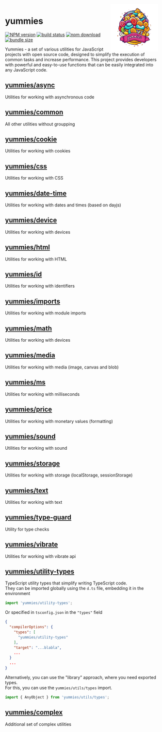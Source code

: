 <img src="assets/logo.png" align="right" height="156" alt="logo" />

# yummies  

[![NPM version][npm-image]][npm-url] [![build status][github-build-actions-image]][github-actions-url] [![npm download][download-image]][download-url] [![bundle size][bundlephobia-image]][bundlephobia-url]


[npm-image]: http://img.shields.io/npm/v/yummies.svg
[npm-url]: http://npmjs.org/package/yummies
[github-build-actions-image]: https://github.com/js2me/yummies/workflows/Build/badge.svg
[github-actions-url]: https://github.com/js2me/yummies/actions
[download-image]: https://img.shields.io/npm/dm/yummies.svg
[download-url]: https://npmjs.org/package/yummies
[bundlephobia-url]: https://bundlephobia.com/result?p=yummies
[bundlephobia-image]: https://badgen.net/bundlephobia/minzip/yummies


Yummies - a set of various utilities for JavaScript projects with open source code, designed to simplify the execution of common tasks and increase performance. This project provides developers with powerful and easy-to-use functions that can be easily integrated into any JavaScript code.

## [yummies/async](src/async.ts)  
Utilities for working with asynchronous code  

## [yummies/common](src/common.ts)  
All other utilities without groupping  

## [yummies/cookie](src/cookie.ts)  
Utilities for working with cookies  

## [yummies/css](src/css.ts)  
Utilities for working with CSS  

## [yummies/date-time](src/date-time.ts)  
Utilities for working with dates and times (based on dayjs)  

## [yummies/device](src/device.ts)  
Utilities for working with devices  

## [yummies/html](src/html.ts)  
Utilities for working with HTML  

## [yummies/id](src/id.ts)  
Utilities for working with identifiers  

## [yummies/imports](src/imports.ts)  
Utilities for working with module imports  

## [yummies/math](src/math.ts)  
Utilities for working with devices  

## [yummies/media](src/media.ts)  
Utilities for working with media (image, canvas and blob)  

## [yummies/ms](src/ms.ts)  
Utilities for working with milliseconds  

## [yummies/price](src/price.ts)  
Utilities for working with monetary values (formatting)  

## [yummies/sound](src/sound.ts)  
Utilities for working with sound  

## [yummies/storage](src/storage.ts)  
Utilities for working with storage (localStorage, sessionStorage)  

## [yummies/text](src/text.ts)  
Utilities for working with text  

## [yummies/type-guard](src/type-guard.ts)  
Utility for type checks  

## [yummies/vibrate](src/vibrate.ts)  
Utilities for working with vibrate api  

## [yummies/utility-types](src/utils/types.ts)  
TypeScript utility types that simplify writing TypeScript code.  
They can be imported globally using the `d.ts` file, embedding it in the environment  
```ts
import 'yummies/utility-types';
```  
Or specified in `tsconfig.json` in the `"types"` field    
```json
{
  "compilerOptions": {
    "types": [
      "yummies/utility-types"
    ],
    "target": "...blabla",
    ...
  }
  ...
}
```
Alternatively, you can use the "library" approach, where you need exported types.  
For this, you can use the `yummies/utils/types` import.

```ts
import { AnyObject } from 'yummies/utils/types';
```


## [yummies/complex](src/complex/index.ts)  

Additional set of complex utilities  
